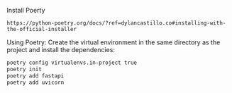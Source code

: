 
Install Poerty
```
https://python-poetry.org/docs/?ref=dylancastillo.co#installing-with-the-official-installer
```

Using Poetry: Create the virtual environment in the same directory as the project and install the dependencies:
```bash
poetry config virtualenvs.in-project true
poetry init
poetry add fastapi
poetry add uvicorn
```
